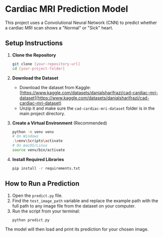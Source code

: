 # Cardiac MRI Prediction Model

This project uses a Convolutional Neural Network (CNN) to predict whether a cardiac MRI scan shows a "Normal" or "Sick" heart.

## Setup Instructions

1.  **Clone the Repository**
    ```bash
    git clone [your-repository-url]
    cd [your-project-folder]
    ```

2.  **Download the Dataset**
    - Download the dataset from Kaggle: [https://www.kaggle.com/datasets/danialsharifrazi/cad-cardiac-mri-dataset](https://www.kaggle.com/datasets/danialsharifrazi/cad-cardiac-mri-dataset)
    - Unzip it and make sure the `cad-cardiac-mri-dataset` folder is in the main project directory.

3.  **Create a Virtual Environment** (Recommended)
    ```bash
    python -m venv venv
    # On Windows
    .\venv\Scripts\activate
    # On macOS/Linux
    source venv/bin/activate
    ```

4.  **Install Required Libraries**
    ```bash
    pip install -r requirements.txt
    ```

## How to Run a Prediction

1.  Open the `predict.py` file.
2.  Find the `test_image_path` variable and replace the example path with the full path to any image file from the dataset on your computer.
3.  Run the script from your terminal:
    ```bash
    python predict.py
    ```
The model will then load and print its prediction for your chosen image.